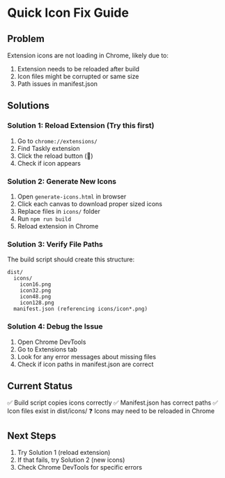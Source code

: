 # Quick Icon Fix Guide

## Problem
Extension icons are not loading in Chrome, likely due to:
1. Extension needs to be reloaded after build
2. Icon files might be corrupted or same size
3. Path issues in manifest.json

## Solutions

### Solution 1: Reload Extension (Try this first)
1. Go to `chrome://extensions/`
2. Find Taskly extension
3. Click the reload button (🔄)
4. Check if icon appears

### Solution 2: Generate New Icons
1. Open `generate-icons.html` in browser
2. Click each canvas to download proper sized icons
3. Replace files in `icons/` folder
4. Run `npm run build`
5. Reload extension in Chrome

### Solution 3: Verify File Paths
The build script should create this structure:
```
dist/
  icons/
    icon16.png
    icon32.png  
    icon48.png
    icon128.png
  manifest.json (referencing icons/icon*.png)
```

### Solution 4: Debug the Issue
1. Open Chrome DevTools
2. Go to Extensions tab
3. Look for any error messages about missing files
4. Check if icon paths in manifest.json are correct

## Current Status
✅ Build script copies icons correctly
✅ Manifest.json has correct paths
✅ Icon files exist in dist/icons/
❓ Icons may need to be reloaded in Chrome

## Next Steps
1. Try Solution 1 (reload extension)
2. If that fails, try Solution 2 (new icons)
3. Check Chrome DevTools for specific errors
